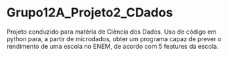 # Grupo12A_Projeto2_CDados
Projeto conduzido para matéria de Ciência dos Dados. Uso de código em python para, a partir de microdados, obter um programa capaz de prever o rendimento de uma escola no ENEM, de acordo com 5 features da escola.
